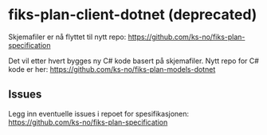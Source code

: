# fiks-plan-client-dotnet (deprecated)

Skjemafiler er nå flyttet til nytt repo: https://github.com/ks-no/fiks-plan-specification

Det vil etter hvert bygges ny C# kode basert på skjemafiler. Nytt repo for C# kode er her: https://github.com/ks-no/fiks-plan-models-dotnet

## Issues
Legg inn eventuelle issues i repoet for spesifikasjonen: https://github.com/ks-no/fiks-plan-specification
